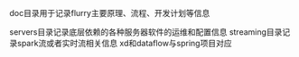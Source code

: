 doc目录用于记录flurry主要原理、流程、开发计划等信息

servers目录记录底层依赖的各种服务器软件的运维和配置信息
streaming目录记录spark流或者实时流相关信息
xd和dataflow与spring项目对应
